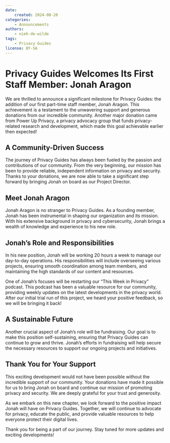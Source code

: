 ```yaml
---
date:
    created: 2024-08-20
categories:
    - Announcements
authors:
    - niek-de-wilde
tags:
    - Privacy Guides
license: BY-SA
---
```


# Privacy Guides Welcomes Its First Staff Member: Jonah Aragon

We are thrilled to announce a significant milestone for Privacy Guides: the addition of our first part-time staff member, Jonah Aragon. This achievement is a testament to the unwavering support and generous donations from our incredible community. Another major donation came from Power Up Privacy, a privacy advocacy group that funds privacy-related research and development, which made this goal achievable earlier then expected!

## A Community-Driven Success

The journey of Privacy Guides has always been fueled by the passion and contributions of our community. From the very beginning, our mission has been to provide reliable, independent information on privacy and security. Thanks to your donations, we are now able to take a significant step forward by bringing Jonah on board as our Project Director.

## Meet Jonah Aragon

Jonah Aragon is no stranger to Privacy Guides. As a founding member, Jonah has been instrumental in shaping our organization and its mission. With his extensive background in privacy and cybersecurity, Jonah brings a wealth of knowledge and experience to his new role.

## Jonah’s Role and Responsibilities

In his new position, Jonah will be working 20 hours a week to manage our day-to-day operations. His responsibilities will include overseeing various projects, ensuring smooth coordination among team members, and maintaining the high standards of our content and resources.

One of Jonah’s focuses will be restarting our “This Week in Privacy” podcast. This podcast has been a valuable resource for our community, providing weekly updates on the latest developments in the privacy world. After our initial trial run of this project, we heard your positive feedback, so we will be bringing it back!

## A Sustainable Future

Another crucial aspect of Jonah’s role will be fundraising. Our goal is to make this position self-sustaining, ensuring that Privacy Guides can continue to grow and thrive. Jonah’s efforts in fundraising will help secure the necessary resources to support our ongoing projects and initiatives.

## Thank You for Your Support

This exciting development would not have been possible without the incredible support of our community. Your donations have made it possible for us to bring Jonah on board and continue our mission of promoting privacy and security. We are deeply grateful for your trust and generosity.

As we embark on this new chapter, we look forward to the positive impact Jonah will have on Privacy Guides. Together, we will continue to advocate for privacy, educate the public, and provide valuable resources to help everyone protect their digital lives.

Thank you for being a part of our journey. Stay tuned for more updates and exciting developments!